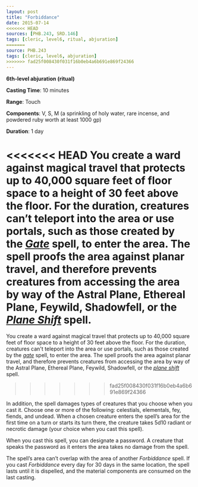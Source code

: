 ```yaml
---
layout: post
title: "Forbiddance"
date: 2015-07-14
<<<<<<< HEAD
sources: [PHB.243, SRD.146]
tags: [cleric, level6, ritual, abjuration]
=======
source: PHB.243
tags: [cleric, level6, abjuration]
>>>>>>> fad25f008430f031f16b0eb4a6b691e869f24366
---
```


**6th-level abjuration (ritual)**

**Casting Time**: 10 minutes

**Range**: Touch

**Components**: V, S, M (a sprinkling of holy water, rare incense, and powdered ruby worth at least 1000 gp)

**Duration**: 1 day

<<<<<<< HEAD
You create a ward against magical travel that protects up to 40,000 square feet of floor space to a height of 30 feet above the floor. For the duration, creatures can’t teleport into the area or use portals, such as those created by the *[Gate](gate)* spell, to enter the area. The spell proofs the area against planar travel, and therefore prevents creatures from accessing the area by way of the Astral Plane, Ethereal Plane, Feywild, Shadowfell, or the *[Plane Shift](plane-shift)* spell.
=======
You create a ward against magical travel that protects up to 40,000 square feet of floor space to a height of 30 feet above the floor. For the duration, creatures can't teleport into the area or use portals, such as those created by the *[gate](gate/ "gate (lvl 9)")* spell, to enter the area. The spell proofs the area against planar travel, and therefore prevents creatures from accessing the area by way of the Astral Plane, Ethereal Plane, Feywild, Shadowfell, or the *[plane shift](plane-shift "plane shift (lvl 7)")* spell.
>>>>>>> fad25f008430f031f16b0eb4a6b691e869f24366

In addition, the spell damages types of creatures that you choose when you cast it. Choose one or more of the following: celestials, elementals, fey, fiends, and undead. When a chosen creature enters the spell’s area for the first time on a turn or starts its turn there, the creature takes 5d10 radiant or necrotic damage (your choice when you cast this spell).

When you cast this spell, you can designate a password. A creature that speaks the password as it enters the area takes no damage from the spell.

The spell’s area can’t overlap with the area of another *Forbiddance* spell. If you cast *Forbiddance* every day for 30 days in the same location, the spell lasts until it is dispelled, and the material components are consumed on the last casting.

